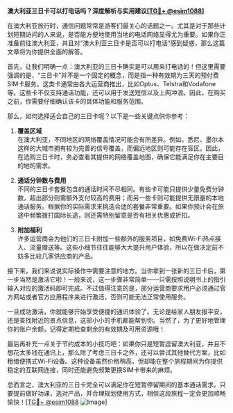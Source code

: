 **澳大利亚三日卡可以打电话吗？深度解析与实用建议[[TG💪+ @esim1088](https://t.me/s/esim1088)]**

在澳大利亚旅行时，通信问题常常是游客们最关心的话题之一。尤其是对于那些计划短期访问的人来说，是否能方便地使用当地的电话网络显得尤为重要。如果你正准备前往澳大利亚，并且对“澳大利亚三日卡是否可以打电话”感到疑惑，那么这篇文章将为你提供全面的解答。

首先，让我们明确一点：澳大利亚的三日卡确实是可以用来打电话的！但这里需要强调的是，“三日卡”并不是一个固定的概念，而是指一种有效期为三天的预付费SIM卡服务。这类卡通常由各大运营商推出，比如Optus、Telstra和Vodafone等。这些卡不仅支持通话功能，还可以用于发送短信以及上网冲浪。因此，在购买之前，你需要仔细确认该卡的具体功能和服务范围。

那么，如何选择适合自己的三日卡呢？以下是一些关键点供你参考：

1. **覆盖区域**  
   在澳大利亚，不同地区的网络覆盖情况可能会有所差异。例如，悉尼、墨尔本这样的大城市拥有较为完善的信号覆盖，而偏远地区则可能存在盲区。因此，在选购三日卡时，务必查看其提供的网络覆盖地图，确保它能满足你在主要目的地的需求。

2. **通话分钟数与费用**  
   不同的三日卡套餐包含的通话时间不尽相同。有些卡可能只提供少量免费分钟数，超出部分则需额外支付较高的费用；而另一些卡则可能提供无限量的本地通话服务。根据你的实际需求来挑选合适的套餐非常重要。如果你预计会在旅途中频繁拨打国际长途，则还需特别留意是否有相关优惠或折扣。

3. **附加福利**  
   许多运营商会为他们的三日卡附加一些额外的服务项目，如免费Wi-Fi热点接入、流量赠送等。这些小细节往往能够大大提升用户体验，所以在做决定前不妨多比较几家供应商的产品。

接下来，我们来说说实际操作中需要注意的地方。当你拿到一张新的三日卡后，第一步当然是激活它啦！一般来说，这一步骤非常简单——只需按照说明书上的指引输入对应的激活码即可完成。不过值得注意的是，部分运营商要求用户必须通过官方网站或者官方应用程序来进行激活，否则可能无法正常使用服务。

一旦成功激活，你就能够开始享受便捷的通讯体验了。无论是给家人朋友报平安，还是查找附近的景点信息，这部小小的手机都能帮到你。当然了，为了更好地管理你的账户余额，记得定期检查剩余的有效期及可用资源哦！

最后再补充一点关于节约成本的小技巧吧：如果你只是短暂逗留澳大利亚，并且不想花太多钱在通讯上，那么除了考虑三日卡之外，还可以尝试其他替代方案，比如租借便携式Wi-Fi设备。这种设备虽然价格稍高，但却能在整个旅程期间为你提供稳定的互联网连接，同时还能避免频繁更换SIM卡带来的麻烦。

总而言之，澳大利亚的三日卡完全可以满足你在短暂停留期间的基本通话需求。只要提前做好功课，选对产品，并合理规划使用方式，相信这段旅程一定会更加顺畅愉快！[[TG💪+ @esim1088](https://t.me/s/esim1088) ![Image](https://i.postimg.cc/4NQfJmqS/Snipaste-2025-05-13-00-14-12.png)]